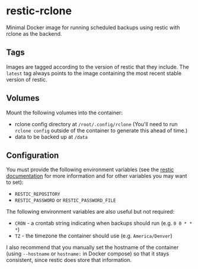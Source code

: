 # restic-rclone

Minimal Docker image for running scheduled backups using restic with rclone as the backend.

## Tags

Images are tagged according to the version of restic that they include. The `latest` tag always points to the image containing the most recent stable version of restic.

## Volumes

Mount the following volumes into the container:
- rclone config directory at `/root/.config/rclone` (You'll need to run `rclone config` outside of the container to generate this ahead of time.)
- data to be backed up at `/data`

## Configuration

You must provide the following environment variables (see the [restic documentation](https://restic.readthedocs.io/en/latest/040_backup.html#environment-variables) for more information and for other variables you may want to set):
- `RESTIC_REPOSITORY`
- `RESTIC_PASSWORD` or `RESTIC_PASSWORD_FILE`

The following environment variables are also useful but not required:
- `CRON` - a crontab string indicating when backups should run (e.g. `0 0 * * *`)
- `TZ` - the timezone the container should use (e.g. `America/Denver`)

I also recommend that you manually set the hostname of the container (using `--hostname` or `hostname:` in Docker compose) so that it stays consistent, since restic does store that information.
